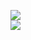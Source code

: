 [![](https://img.shields.io/badge/Made%20With-Github%20Spray-lightgrey.svg?style=for-the-badge&logo=github)](https://github.com/Annihil/github-spray#15602)  
[![](https://i.imgur.com/2DrTn0Z.gif)](https://github.com/Annihil/github-spray)